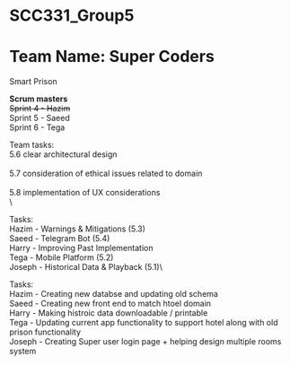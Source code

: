 # SCC331_Group5
# Team Name: Super Coders
Smart Prison

**Scrum masters**\
~~Sprint 4 - Hazim~~\
Sprint 5 - Saeed\
Sprint 6 - Tega

Team tasks:\
5.6 clear architectural design\
\
5.7 consideration of ethical issues related to domain\
\
5.8 implementation of UX considerations\
\

Tasks:\
Hazim -  Warnings & Mitigations (5.3)\
Saeed - Telegram Bot (5.4)\
Harry - Improving Past Implementation\
Tega - Mobile Platform (5.2)\
Joseph - Historical Data & Playback (5.1)\


Tasks:\
Hazim - Creating new databse and updating old schema\
Saeed - Creating new front end to match htoel domain\
Harry - Making histroic data downloadable / printable\
Tega - Updating current app functionality to support hotel along with old prison functionality\
Joseph - Creating Super user login page + helping design multiple rooms system

